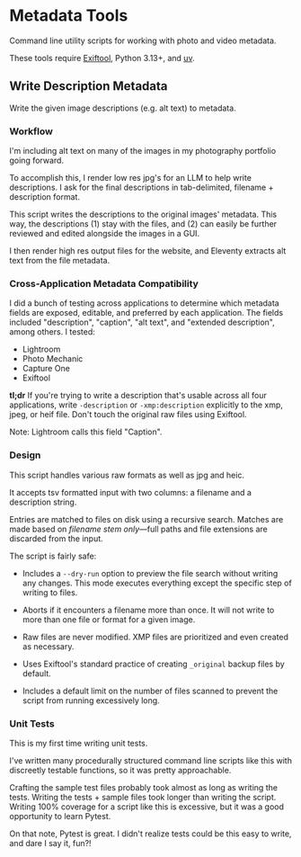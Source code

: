 # Metadata Tools

Command line utility scripts for working with photo and video metadata.

These tools require [Exiftool](https://exiftool.org/), Python 3.13+, and [uv](https://docs.astral.sh/uv/).


## Write Description Metadata

Write the given image descriptions (e.g. alt text) to metadata.

### Workflow

I'm including alt text on many of the images in my photography portfolio going forward.

To accomplish this, I render low res jpg's for an LLM to help write descriptions. I ask for the final descriptions in tab-delimited, filename + description format.

This script writes the descriptions to the original images' metadata. This way, the descriptions (1) stay with the files, and (2) can easily be further reviewed and edited alongside the images in a GUI.

I then render high res output files for the website, and Eleventy extracts alt text from the file metadata.

### Cross-Application Metadata Compatibility

I did a bunch of testing across applications to determine which metadata fields are exposed, editable, and preferred by each application. The fields included "description", "caption", "alt text", and "extended description", among others. I tested:

- Lightroom
- Photo Mechanic
- Capture One
- Exiftool

**tl;dr** If you're trying to write a description that's usable across all four applications, write `-description` or `-xmp:description` explicitly to the xmp, jpeg, or heif file. Don't touch the original raw files using Exiftool.

Note: Lightroom calls this field "Caption".

### Design

This script handles various raw formats as well as jpg and heic.

It accepts tsv formatted input with two columns: a filename and a description string.

Entries are matched to files on disk using a recursive search. Matches are made based on *filename stem only*—full paths and file extensions are discarded from the input.

The script is fairly safe:

- Includes a `--dry-run` option to preview the file search without writing any changes. This mode executes everything except the specific step of writing to files.

- Aborts if it encounters a filename more than once. It will not write to more than one file or format for a given image.

- Raw files are never modified. XMP files are prioritized and even created as necessary.

- Uses Exiftool's standard practice of creating `_original` backup files by default.

- Includes a default limit on the number of files scanned to prevent the script from running excessively long.

<!-- 
### About The Code

I have more experience with argparse than Click, and pip than uv, but both have been easy to pick up. uv makes dependency management for my workflows much easier than pip. I'm much more inclined to create "proper" packages now, rather than manually activating virtual environments for some scripts, or globally installing dependencies for others.
 -->

### Unit Tests

This is my first time writing unit tests.

I've written many procedurally structured command line scripts like this with discreetly testable functions, so it was pretty approachable.

Crafting the sample test files probably took almost as long as writing the tests. Writing the tests + sample files took longer than writing the script. Writing 100% coverage for a script like this is excessive, but it was a good opportunity to learn Pytest.

On that note, Pytest is great. I didn't realize tests could be this easy to write, and dare I say it, fun?!

